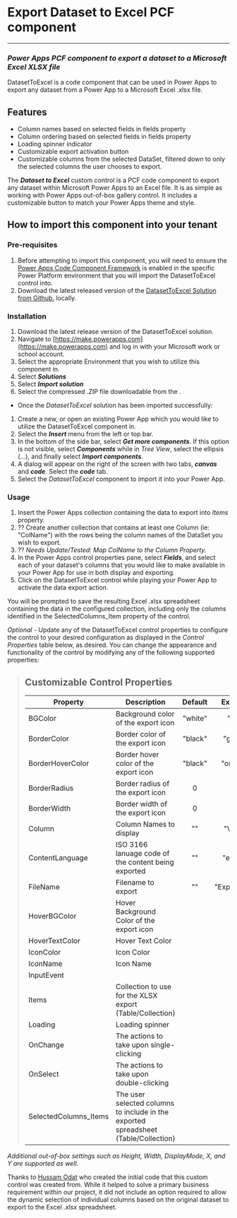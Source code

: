 # Export Dataset to Excel PCF component

---

### _Power Apps PCF component to export a dataset to a Microsoft Excel XLSX file_

DatasetToExcel is a code component that can be used in Power Apps to export any dataset from a Power App to a Microsoft Excel .xlsx file.

## Features

- Column names based on selected fields in fields property
- Column ordering based on selected fields in fields property
- Loading spinner indicator
- Customizable export activation button
- Customizable columns from the selected DataSet, filtered down to only the selected columns the user chooses to export.

The **_Dataset to Excel_** custom control is a PCF code component to export any dataset within Microsoft Power Apps to an Excel file. It is as simple as working with Power Apps out-of-box gallery control.
It includes a customizable button to match your Power Apps theme and style.

## How to import this component into your tenant

### Pre-requisites

1. Before attempting to import this component, you will need to ensure the [Power Apps Code Component Framework](https://learn.microsoft.com/en-us/power-apps/developer/component-framework/component-framework-for-canvas-apps) is enabled in the specific Power Platform environment that you will import the DatasetToExcel control into.
2. Download the latest released version of the [DatasetToExcel Solution from Github.](https://github.com/ChrisMcKee1/power-platform-pcf/raw/main/PCF/DatasetToExcel/ExcelExporter.zip) locally.

### Installation

1. Download the latest release version of the DatasetToExcel solution.
2. Navigate to [https://make.powerapps.com](https://make.powerapps.com) and log in with your Microsoft work or school account.
3. Select the appropriate Environment that you wish to utilize this component in.
4. Select **_Solutions_**
5. Select **_Import solution_**
6. Select the compressed .ZIP file downloadable from the .

- Once the _DatasetToExcel_ solution has been imported successfully:

1.  Create a new, or open an existing Power App which you would like to utilize the DatasetToExcel component in.
2.  Select the **_Insert_** menu from the left or top bar.
3.  In the bottom of the side bar, select **_Get more components_**. If this option is not visible, select **_Components_** while in _Tree View_, select the ellipsis (...), and finally select **_Import components_**.
4.  A dialog will appear on the right of the screen with two tabs, **_canvas_** and **_code_**. Select the **_code_** tab.
5.  Select the _DatasetToExcel_ component to import it into your Power App.

### Usage

1. Insert the Power Apps collection containing the data to export into _Items_ property.
2. ?? Create another collection that contains at least one Column (ie: "ColName") with the rows being the column names of the DataSet you wish to export.
3. ?? _Needs Update/Tested: Map ColName to the Column Property._
4. In the Power Apps control properties pane, select **_Fields_**, and select each of your dataset's columns that you would like to make available in your Power App for use in both display and exporting.
5. Click on the DatasetToExcel control while playing your Power App to activate the data export action.

You will be prompted to save the resulting Excel .xlsx spreadsheet containing the data in the configured collection, including only the columns identified in the SelectedColumns_Item property of the control.

_Optional_ - Update any of the DatasetToExcel control properties to configure the control to your desired configuration as displayed in the _Control Properties_ table below, as desired.
You can change the appearance and functionality of the control by modifying any of the following supported properties:

> ## Customizable Control Properties
>
> | Property              | Description                                                                         | Default |    Example    |
> | --------------------- | ----------------------------------------------------------------------------------- | :-----: | :-----------: |
> | BGColor               | Background color of the export icon                                                 | "white" |     "red"     |
> | BorderColor           | Border color of the export icon                                                     | "black" |    "green"    |
> | BorderHoverColor      | Border hover color of the export icon                                               | "black" |   "orange"    |
> | BorderRadius          | Border radius of the export icon                                                    |    0    |               |
> | BorderWidth           | Border width of the export icon                                                     |    0    |               |
> | Column                | Column Names to display                                                             |   ""    |    "Value"    |
> | ContentLanguage       | ISO 3166 lanuage code of the content being exported                                 |   ""    |    "en-us"    |
> | FileName              | Filename to export                                                                  |   ""    | "Export.xlsx" |
> | HoverBGColor          | Hover Background Color of the export icon                                           |         |               |
> | HoverTextColor        | Hover Text Color                                                                    |         |               |
> | IconColor             | Icon Color                                                                          |         |               |
> | IconName              | Icon Name                                                                           |         |               |
> | InputEvent            |                                                                                     |         |               |
> | Items                 | Collection to use for the XLSX export (Table/Collection)                            |         |               |
> | Loading               | Loading spinner                                                                     |         |               |
> | OnChange              | The actions to take upon single-clicking                                            |         |               |
> | OnSelect              | The actions to take upon double-clicking                                            |         |               |
> | SelectedColumns_Items | The user selected columns to include in the exported spreadsheet (Table/Collection) |         |               |

_Additional out-of-box settings such as Height, Width, DisplayMode, X, and Y are supported as well._

Thanks to [Hussam Odat](https://www.linkedin.com/in/hussam-odat-5075aa73) who created the initial code that this custom control was created from. While it helped to solve a primary business requirement within our project, it did not include an option required to allow the dynamic selection of individual columns based on the original dataset to export to the Excel _.xlsx_ spreadsheet.
